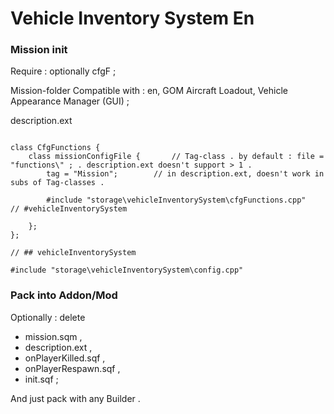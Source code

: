 # Vehicle Inventory System En

### Mission init

Require : optionally cfgF ;

Mission-folder Compatible with : en, GOM Aircraft Loadout, Vehicle Appearance Manager (GUI) ;

description.ext
```

class CfgFunctions {
	class missionConfigFile {		// Tag-class . by default : file = "functions\" ; . description.ext doesn't support > 1 .
		tag = "Mission";		// in description.ext, doesn't work in subs of Tag-classes .

		#include "storage\vehicleInventorySystem\cfgFunctions.cpp"		// #vehicleInventorySystem

	};
};

// ## vehicleInventorySystem

#include "storage\vehicleInventorySystem\config.cpp"

```

### Pack into Addon/Mod

Optionally : delete
* mission.sqm ,
* description.ext ,
* onPlayerKilled.sqf ,
* onPlayerRespawn.sqf ,
* init.sqf ;

And just pack with any Builder .